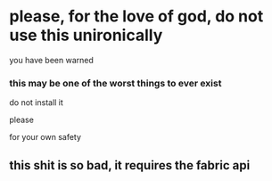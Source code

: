 # please, for the love of god, do not use this unironically
you have been warned

### this may be one of the worst things to ever exist
do not install it

please

for your own safety

## this shit is so bad, it requires the fabric api
